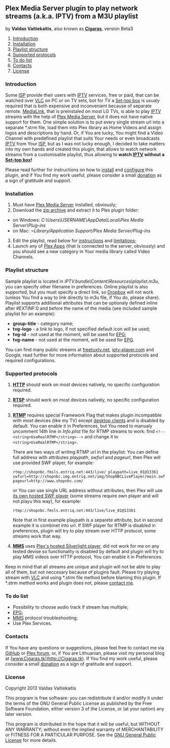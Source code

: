 ## Plex Media Server plugin to play network streams (a.k.a. IPTV) from a M3U playlist ##
by **Valdas Vaitiekaitis**, also known as **[Cigaras]**, version Beta3

1. [Introduction](#introduction)
2. [Installation](#installation)
3. [Playlist structure](#playlist=structure)
4. [Supported protocols](#supported-protocols)
5. [To do list](#to-do-list)
6. [Contacts](#contacts)
7. [License](#license)

### Introduction ###
Some [ISP] provide their users with [IPTV] services, free or paid, that can be watched over [VLC] on PC or on TV sets, bot for TV a [Set-top box] is usualy required that is both expensive and inconvenient because of separate remote. [MediaLink], that is preinstaled on most LG TVs, is able to play [IPTV] streams with the help of [Plex Media Server], but it does not have native support for them. One simple solution is to put every single stream url into a separate \*.strm file, load them into Plex library as Home Videos and assign logos and descriptions by hand. Or, if You are lucky, You might find a Video Channel with predefined playlist that suits Your needs or even broadcasts [IPTV] from Your [ISP], but as I was not lucky enough, I decided to take matters into my own hands and created this plugin, that allows to watch network streams from a customisable playlist, thus allowing to **watch [IPTV] without a [Set-top box]!**

Please read further for instructions on how to [install](#installation) and [configure](#playlist-structure) this plugin, and if You find my work useful, please consider a small [donation](https://www.paypal.com/cgi-bin/webscr?cmd=_donations&business=Cigaras%40gmail%2ecom&lc=LT&currency_code=EUR&bn=PP%2dDonationsBF%3abtn_donate_LG%2egif%3aNonHosted) as a sign of gratitude and support.

### Installation ###
1. Must have [Plex Media Server] installed, obviously;
2. Download the [zip archive](https://github.com/Cigaras/IPTV.bundle/archive/master.zip) and extract it to Plex plugin folder:
  * on Windows: *C:\Users\USERNAME\AppData\Local\Plex Media Server\Plug-ins*
  * on Mac: *~Library/Application Support/Plex Media Server/Plug-ins*
3. Edit the playlist, read below for [instructions](#playlist-structure) and [limitations](#supported-protocols);
5. Launch any of [Plex Apps](http://www.plexapp.com/getplex/) (that is connected to the server, obviously) and you should see a new category in Your media library called Video Channels.

### Playlist structure ###
Sample playlist is located in *IPTV.bundle\Content\Resources\playlist.m3u*, you can specify other filename in preferences. Online playlist is also supported, but you must specify a direct link, so [Dropbox](http://dropbox.com) will not work (unless You find a way to link directly to m3u file, if You do, please share).
Playlist supports additional attributes that can be optionaly defined inline after #EXTINF:0 and before the name of the media (see included sample playlist for an example):
* **group-title** - category name;
* **tvg-logo** - a link to logo, if not specified default icon will be used;
* **tvg-id** - not used at the moment, will be used for [EPG];
* **tvg-name** - not used at the moment, will be used for [EPG].

You can find many public streams at [freetuxtv.net](http://database.freetuxtv.net/), [iptv-player.com](http://iptv-player.com/?id=database) and Google, read further for more information about supported protocols and required configurations.

### Supported protocols ###
1. **[HTTP]** should work on most devices natively, no specific configuration required.

2. **[RTSP]** should work on most devices natively, no specific configuration required.

3. **[RTMP]** requires special Framework Flag that makes plugin incompatible with most devices (like my TV) except [desktop clients](http://www.plexapp.com/desktop/) and is disabled by default. You can enable it in Preferences, but You need to manualy uncomment 14th line in *Info.plist* file for RTMP streams to work: find ```<!--<string>UseRealRTMP</string>-->``` and change it to ```<string>UseRealRTMP</string>```.

    There are two ways of writing RTMP url in the playlist: You can define full address with attributes *playpath*, *swfurl* and *pageurl*, then Plex will use provided SWF player, for example:

    ```
    rtmp://shopnbc.fmsls.entriq.net:443/live/ playpath=live_01@13361 swfurl=http://shopnbc.img.entriq.net/img/ShopNBCLivePlayer/main.swf pageurl=http://www.shopnbc.com/
    ```

    or You can use single URL address without attributes, then Plex will use [its own hosted SWF player](http://www.plexapp.com/player/player.php) (some streams require own player and will not playu this way), for example:

    ```
    rtmp://shopnbc.fmsls.entriq.net:443/live/live_01@13361
    ```

    Note that in first example playpath is a separete attribute, but in second example it is combinet into url. If SWF player for RTMP is disabled in preferences, plugin will try to play stream over HTTP protocol, some streams work that way.

4. **[MMS]** uses [Plex's hosted Silverlight player](http://www.plexapp.com/player/silverlight.php), did not work for me on any tested devise so functionality is disabled by default and plugin will try to play MMS videos over HTTP protocol, You can enable it in Preferences.

Keep in mind that all streams are unique and plugin will not be able to play all of them, but not neccesary because of plugins fault. Please try playing stream with [VLC] and using \*.strm file method before blaming this plugin. If \*.strm method works and plugin does not, please [contact me](#contacts).

### To do list ###
* Possibility to choose audio track if stream has multiple;
* [EPG];
* [MMS] protocol troubleshooting;
* Use Plex Services.

### Contacts ###
If You have any questions or suggestions, please feel free to contact me via [GitHub](https://github.com/Cigaras) or [Plex forum](http://forums.plexapp.com/index.php/topic/83083-iptvbundle-plugin-that-plays-iptv-streams-from-a-m3u-playlist/), or, if You are Lithuanian, please visit my personal blog at [www.Cigaras.tk](http://Cigaras.tk). If You find my work useful, please consider a small [donation](https://www.paypal.com/cgi-bin/webscr?cmd=_donations&business=Cigaras%40gmail%2ecom&lc=LT&currency_code=EUR&bn=PP%2dDonationsBF%3abtn_donate_LG%2egif%3aNonHosted) as a sign of gratitude and support.

### License ###
Copyright 2013 Valdas Vaitiekaitis

This program is free software: you can redistribute it and/or modify it under the terms of the GNU General Public License as published by the Free Software Foundation, either version 3 of the License, or (at your option) any later version.

This program is distributed in the hope that it will be useful, but WITHOUT ANY WARRANTY; without even the implied warranty of MERCHANTABILITY or FITNESS FOR A PARTICULAR PURPOSE. See the [GNU General Public License](http://www.gnu.org/copyleft/gpl.html) for more details.

  [Cigaras]: http://forums.plexapp.com/index.php/user/107872-cigaras
  [Plex Media Server]: http://www.plexapp.com/getplex
  [MediaLink]: http://www.plexapp.com/medialink/files/index.html
  [Set-top box]: http://en.wikipedia.org/wiki/Set-top_box
  [IPTV]: http://en.wikipedia.org/wiki/IPTV
  [VLC]: http://www.videolan.org/vlc/index.html
  [ISP]: http://en.wikipedia.org/wiki/Internet_service_provider
  [HTTP]: http://en.wikipedia.org/wiki/HTTP_Live_Streaming
  [RTSP]: http://en.wikipedia.org/wiki/Real_Time_Streaming_Protocol
  [RTMP]: http://en.wikipedia.org/wiki/Real_Time_Messaging_Protocol
  [MMS]: http://en.wikipedia.org/wiki/Microsoft_Media_Server
  [EPG]: http://en.wikipedia.org/wiki/Electronic_program_guide

